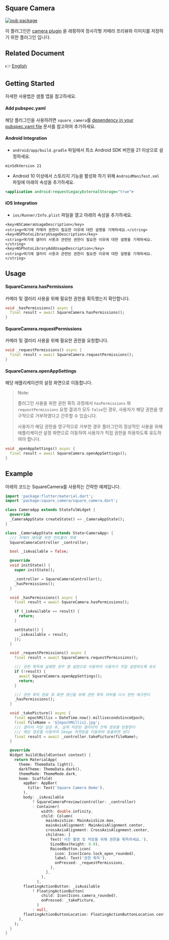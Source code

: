 ## Square Camera

[![pub package](https://img.shields.io/pub/v/square_camera)](https://pub.dartlang.org/packages/square_camera)

이 플러그인은 [camera plugin](https://pub.dev/packages/camera) 을 래핑하여 정사각형 카메라 프리뷰와 이미지를 저장하기 위한 플러그인 입니다.

## Related Document

:point_right: [English](README-EN.md)

## Getting Started

자세한 사용법은 샘플 앱을 참고하세요.

#### Add pubspec.yaml

해당 플러그인을 사용하려면 `square_camera`를 [dependency in your pubspec.yaml file](https://flutter.io/platform-plugins/) 문서를 참고하여 추가하세요.

#### Android Integration

- `android/app/build.gradle` 파일에서 최소 Android SDK 버전을 21 이상으로 설정하세요.

```
minSdkVersion 21
```

- Android 10 이상에서 스토리지 기능을 활성화 하기 위해 `AndroidManifest.xml` 파일에 아래의 속성을 추가하세요.

```xml
<application android:requestLegacyExternalStorage="true">
```

#### iOS Integration

- `ios/Runner/Info.plist` 파일을 열고 아래의 속성을 추가하세요.

```
<key>NSCameraUsageDescription</key>
<string>여기에 카메라 권한이 필요한 이유에 대한 설명을 기재하세요.</string>
<key>NSPhotoLibraryUsageDescription</key>
<string>여기에 갤러리 사용과 관련된 권한이 필요한 이유에 대한 설명을 기재하세요.</string>
<key>NSPhotoLibraryAddUsageDescription</key>
<string>여기에 갤러리 사용과 관련된 권한이 필요한 이유에 대한 설명을 기재하세요.</string>
```

## Usage

#### SquareCamera.hasPermissions

카메라 및 갤러리 사용을 위해 필요한 권한을 획득했는지 확인합니다.

```dart
void _hasPermissions() async {
  final result = await SquareCamera.hasPermissions();
}
```

#### SquareCamera.requestPermissions

카메라 및 갤러리 사용을 위해 필요한 권한을 요청합니다.

```dart
void _requestPermissions() async {
  final result = await SquareCamera.requestPermissions();
}
```

#### SquareCamera.openAppSettings

해당 애플리케이션의 설정 화면으로 이동합니다.

> Note:
>
> 플러그인 사용을 위한 권한 획득 과정에서 `hasPermissions` 와 `requestPermissions`  요청 결과가 모두 `false`인 경우, 사용자가 해당 권한을 영구적으로 거부하였다고 간주할 수 있습니다.
>
> 사용자가 해당 권한을 영구적으로 거부한 경우 플러그인의 정상적인 사용을 위해 애플리케이션 설정 화면으로 이동하여 사용자가 직접 권한을 허용하도록 유도하여야 합니다.

```dart
void _openAppSettings() async {
  final result = await SquareCamera.openAppSettings();
}
```

## Example

아래의 코드는 SquareCamera를 사용하는 간략한 예제입니다.

```dart
import 'package:flutter/material.dart';
import 'package:square_camera/square_camera.dart';

class CameraApp extends StatefulWidget {
  @override
  _CameraAppState createState() => _CameraAppState();
}

class _CameraAppState extends State<CameraApp> {
  /// 카메라 제어를 위한 컨트롤러 객체
  SquareCameraController _controller;

  bool _isAvailable = false;

  @override
  void initState() {
    super.initState();

    _controller = SquareCameraController();
    _hasPermissions();
  }

  void _hasPermissions() async {
    final result = await SquareCamera.hasPermissions();

    if (_isAvailable == result) {
      return;
    }

    setState(() {
      _isAvailable = result;
    });
  }

  void _requestPermissions() async {
    final result = await SquareCamera.requestPermissions();

    /// 권한 획득에 실패한 경우 앱 설정으로 이동하여 사용자가 직접 설정하도록 유도
    if (!result) {
      await SquareCamera.openAppSettings();
      return;
    }

    /// 권한 획득 완료 후 화면 갱신을 위해 권한 획득 여부를 다시 한번 체크한다
    _hasPermissions();
  }

  void _takePicture() async {
    final epochMillis = DateTime.now().millisecondsSinceEpoch;
    final fileName = '${epochMillis}.jpg';
    /// 갤러리 저장 성공 후, 실제 저장된 갤러리의 전체 경로를 반환한다
    /// 해당 경로를 이용하여 Image 위젯등을 이용하여 표출하면 된다
    final result = await _controller.takePicture(fileName);
  }

  @override
  Widget build(BuildContext context) {
    return MaterialApp(
      theme: ThemeData.light(),
      darkTheme: ThemeData.dark(),
      themeMode: ThemeMode.dark,
      home: Scaffold(
        appBar: AppBar(
          title: Text('Square Camera Demo'),
        ),
        body: _isAvailable
            ? SquareCameraPreview(controller: _controller)
            : Container(
                width: double.infinity,
                child: Column(
                  mainAxisSize: MainAxisSize.max,
                  mainAxisAlignment: MainAxisAlignment.center,
                  crossAxisAlignment: CrossAxisAlignment.center,
                  children: [
                    Text('사진 촬영 및 저장을 위해 권한을 획득하세요.'),
                    SizedBox(height: 8.0),
                    RaisedButton.icon(
                      icon: Icon(Icons.lock_open_rounded),
                      label: Text('권한 획득'),
                      onPressed: _requestPermissions,
                    ),
                  ],
                ),
              ),
        floatingActionButton: _isAvailable
            ? FloatingActionButton(
                child: Icon(Icons.camera_rounded),
                onPressed: _takePicture,
              )
            : null,
        floatingActionButtonLocation: FloatingActionButtonLocation.centerFloat,
      ),
    );
  }
}
```
